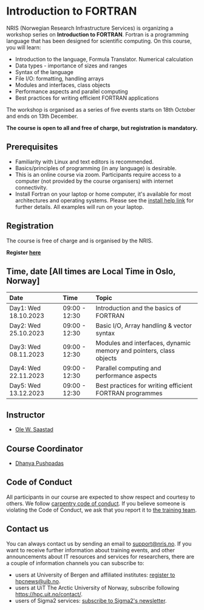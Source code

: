 # Introduction to FORTRAN 

NRIS (Norwegian Research Infrastructure Services) is organizing a workshop series on **Introduction to FORTRAN**. Fortran is a programming language that has been designed for scientific computing. 
On this course, you will learn: 
- Introduction to the language, Formula Translator. Numerical calculation
- Data types - importance of sizes and ranges
- Syntax of the language
- File I/O: formatting, handling arrays
- Modules and interfaces, class objects
- Performance aspects and parallel computing 
- Best practices for writing efficient FORTRAN applications

The workshop is organised as a series of five events starts on 18th October and
ends on 13th December.

**The course is open to all and free of charge, but registration is mandatory.**

## Prerequisites

- Familiarity with Linux and text editors is recommended.
- Basics/principles of programming (in any language) is desirable.
- This is an online course via zoom. Participants require access to a computer
(not provided by the course organisers) with internet connectivity.
- Install Fortran on your laptop or home computer, it's available for most architectures and operating systems. Please see the [install help link](https://fortran-lang.org/learn/os_setup/install_gfortran/) for further details. All examples will run on your laptop. 

## **Registration**

The course is free of charge and is organised by the NRIS. 

  **Register  [here](https://skjemaker.app.uib.no/view.php?id=15550705)**

## Time, date [All times are Local Time in Oslo, Norway]

|   Date    |  Time   |  Topic  |
| :----------- | :----------- | :---------- |
| Day1: Wed 18.10.2023   | 09:00 - 12:30|  Introduction and the basics of FORTRAN |
| Day2: Wed 25.10.2023   | 09:00 - 12:30 | Basic I/O, Array handling & vector syntax	|
| Day3: Wed 08.11.2023   | 09:00 - 12:30 | Modules and interfaces, dynamic memory and pointers, class objects |
| Day4: Wed 22.11.2023   | 09:00 - 12:30 | Parallel computing and performance aspects |
| Day5: Wed 13.12.2023   | 09:00 - 12:30 | Best practices for writing efficient FORTRAN programmes |


## Instructor

- [Ole W. Saastad](https://www.usit.uio.no/om/organisasjon/ffu/bt/ansatte/olews/)

## Course Coordinator

- [Dhanya Pushpadas](https://www.uib.no/en/persons/Dhanya.Pushpadas)

## Code of Conduct

All participants in our course are expected to show respect and courtesy to
others. We follow [carpentry code of
conduct](https://docs.carpentries.org/topic_folders/policies/code-of-conduct.html#code-of-conduct-detailed-view).
If you believe someone is violating the Code of Conduct, we ask that you report
it to [the training team](mailto:training@nris.no).

## Contact us

You can always contact us by sending an email to [support@nris.no](mailto:support@nris.no).
If you want to receive further information about training events, and other announcements about IT resources
 and services for researchers, there are a couple of information channels you can subscribe to:
- users at University of Bergen and affiliated institutes: [register to hpcnews@uib.no](https://mailman.uib.no/listinfo/hpcnews).
- users at UiT The Arctic University of Norway, subscribe following <https://hpc.uit.no/contact/>.
- users of Sigma2 services: [subscribe to Sigma2's newsletter](https://sigma2.us13.list-manage.com/subscribe?u=4fd109ad79a5dca6dde7e4997&id=59b164c7b6).


